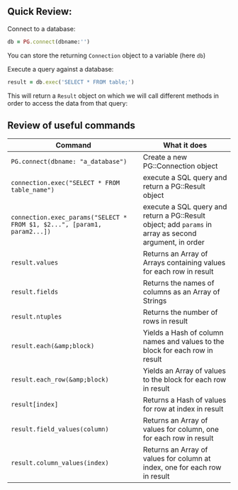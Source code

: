## Quick Review:

Connect to a database:
```ruby
db = PG.connect(dbname:'')
```
You can store the returning `Connection` object to a variable (here `db`)

Execute a query against a database:
```ruby
result = db.exec('SELECT * FROM table;')
```
This will return a `Result` object on which we will call different methods in order to access the data from that query:

## Review of useful commands

| Command                                     | What it does                                                                  |
|---------------------------------------------|-------------------------------------------------------------------------------|
| `PG.connect(dbname: "a_database")`            | Create a new PG::Connection object                                            |
| `connection.exec("SELECT * FROM table_name")` | execute a SQL query and return a PG::Result object                            |
| `connection.exec_params("SELECT * FROM $1, $2...", [param1, param2...])` | execute a SQL query and return a PG::Result object; add `params` in array as second argument, in order                            |
| `result.values`                              | Returns an Array of Arrays containing values for each row in result|
| `result.fields`                               | Returns the names of columns as an Array of Strings                           |
| `result.ntuples`                              | Returns the number of rows in result|
| `result.each(&amp;block)`                     | Yields a Hash of column names and values to the block for each row in result|
| `result.each_row(&amp;block)`                 | Yields an Array of values to the block for each row in result|
| `result[index]`                               | Returns a Hash of values for row at index in result |
| `result.field_values(column)`                 | Returns an Array of values for column, one for each row in result  |
| `result.column_values(index)`                 | Returns an Array of values for column at index, one for each row in result |
